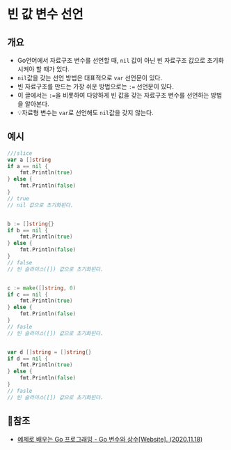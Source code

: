 # 빈 값 변수 선언

## 개요

- Go언어에서 자료구조 변수를 선언할 때, `nil` 값이 아닌 빈 자료구조 값으로 초기화 시켜야 할 때가 있다. 
-  `nil`값을 갖는 선언 방법은 대표적으로  `var` 선언문이 있다.
- 빈 자료구조를 만드는 가장 쉬운 방법으로는 `:=` 선언문이 있다.
- 이 글에서는 `:=`을 비롯하여 다양하게 빈 값을 갖는 자료구조 변수를 선언하는 방법을 알아본다.
- 💡자료형 변수는 `var`로 선언해도 `nil`값을 갖지 않는다.



## 예시

```go
///slice
var a []string  
if a == nil { 
    fmt.Println(true) 
} else { 
    fmt.Println(false) 
} 
// true
// nil 값으로 초기화된다.


b := []string{} 
if b == nil { 
    fmt.Println(true) 
} else { 
    fmt.Println(false) 
} 
// false
// 빈 슬라이스([]) 값으로 초기화된다.


c := make([]string, 0) 
if c == nil { 
    fmt.Println(true) 
} else { 
    fmt.Println(false) 
} 
// fasle
// 빈 슬라이스([]) 값으로 초기화된다.


var d []string = []string{} 
if d == nil { 
    fmt.Println(true) 
} else { 
    fmt.Println(false) 
}
// fasle
// 빈 슬라이스([]) 값으로 초기화된다.
```



## 📜참조

- [예제로 배우는 Go 프로그래밍 - Go 변수와 상수[Website]. (2020.11.18)](http://golang.site/go/article/4-Go-%EB%B3%80%EC%88%98%EC%99%80-%EC%83%81%EC%88%98)